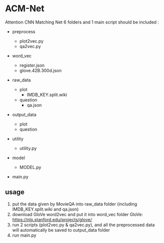 # ACM-Net
Attention CNN Matching Net
6 folders and 1 main script should be included :

  * preprocess
    * plot2vec.py
    * qa2vec.py
    
  * word_vec
    * register.json
    * glove.42B.300d.json
    
  * raw_data
    * plot
      * IMDB_KEY.split.wiki
    * question
      * qa.json
    
  * output_data
    * plot
    * question
    
  * utility 
    * utility.py    
    
  * model
    * MODEL.py
    
  * main.py

usage
-------
1. put the data given by MovieQA into raw_data folder (including IMDB_KEY.split.wiki and qa.json)
2. download GloVe word2vec and put it into word_vec folder
   GloVe: https://nlp.stanford.edu/projects/glove/
3. run 2 scripts (plot2vec.py & qa2vec.py), and all the preprocessed data will automatically be saved to output_data folder
4. run main.py
